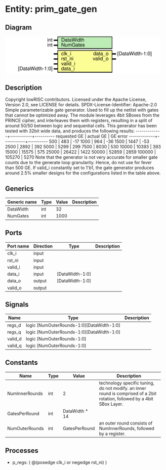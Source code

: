 # Entity: prim_gate_gen

## Diagram

![Diagram](prim_gate_gen.svg "Diagram")
## Description

Copyright lowRISC contributors.
 Licensed under the Apache License, Version 2.0, see LICENSE for details.
 SPDX-License-Identifier: Apache-2.0
 Simple parameterizable gate generator. Used to fill up the netlist with gates that cannot be
 optimized away.
 The module leverages 4bit SBoxes from the PRINCE cipher, and interleaves them with registers,
 resulting in a split of around 50/50 between logic and sequential cells.
 This generator has been tested with 32bit wide data, and produces the following results:
 -------------+-----------+----------
 requested GE | actual GE | GE error
 -------------+-----------+----------
 500          |  483      |  -17
 1000         |  964      |  -36
 1500         |  1447     |  -53
 2500         |  2892     |  392
 5000         |  5299     |  299
 7500         |  8030     |  530
 10000        |  10393    |  393
 15000        |  15575    |  575
 25000        |  26422    |  1422
 50000        |  52859    |  2859
 100000       |  105270   |  5270
 Note that the generator is not very accurate for smaller gate counts due to the generate loop
 granularity. Hence, do not use for fever than 500 GE.
 If valid_i constantly set to 1'b1, the gate generator produces around 2.5% smaller designs for
 the configurations listed in the table above.
 
## Generics

| Generic name | Type | Value | Description |
| ------------ | ---- | ----- | ----------- |
| DataWidth    | int  | 32    |             |
| NumGates     | int  | 1000  |             |
## Ports

| Port name | Direction | Type            | Description |
| --------- | --------- | --------------- | ----------- |
| clk_i     | input     |                 |             |
| rst_ni    | input     |                 |             |
| valid_i   | input     |                 |             |
| data_i    | input     | [DataWidth-1:0] |             |
| data_o    | output    | [DataWidth-1:0] |             |
| valid_o   | output    |                 |             |
## Signals

| Name    | Type                                      | Description |
| ------- | ----------------------------------------- | ----------- |
| regs_d  | logic [NumOuterRounds-1:0][DataWidth-1:0] |             |
| regs_q  | logic [NumOuterRounds-1:0][DataWidth-1:0] |             |
| valid_d | logic [NumOuterRounds-1:0]                |             |
| valid_q | logic [NumOuterRounds-1:0]                |             |
## Constants

| Name           | Type | Value          | Description                                                                                                                |
| -------------- | ---- | -------------- | -------------------------------------------------------------------------------------------------------------------------- |
| NumInnerRounds | int  | 2              | technology specific tuning, do not modify. an inner round is comprised of a 2bit rotation, followed by a 4bit SBox Layer.  |
| GatesPerRound  | int  | DataWidth * 14 |                                                                                                                            |
| NumOuterRounds | int  | GatesPerRound  | an outer round consists of NumInnerRounds, followed by a register.                                                         |
## Processes
- p_regs: ( @(posedge clk_i or negedge rst_ni) )
